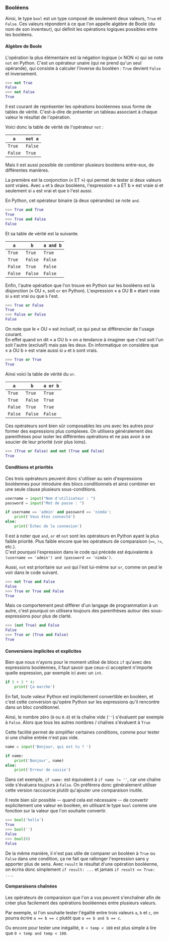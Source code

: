 ### Booléens

Ainsi, le type `bool` est un type composé de seulement deux valeurs, `True` et `False`.
Ces valeurs répondent à ce que l'on appelle algèbre de Boole (du nom de son inventeur), qui définit les opérations logiques possibles entre les booléens.

#### Algèbre de Boole

L'opération la plus élémentaire est la négation logique (« NON ») qui se note `not` en Python.
C'est un opérateur unaire (qui ne prend qu'un seul opérande), qui consiste à calculer l'inverse du booléen : `True` devient `False` et inversement.

```python
>>> not True
False
>>> not False
True
```

Il est courant de représenter les opérations booléennes sous forme de tables de vérité.
C'est-à-dire de présenter un tableau associant à chaque valeur le résultat de l'opération.

Voici donc la table de vérité de l'opérateur `not` :

  `a`   | `not a`
--------|--------
`True`  | `False`
`False` | `True`

Mais il est aussi possible de combiner plusieurs booléens entre-eux, de différentes manières.

La première est la conjonction (« ET ») qui permet de tester si deux valeurs sont vraies.
Avec `a` et `b` deux booléens, l'expression « a ET b » est vraie si et seulement si `a` est vrai et que `b` l'est aussi.

En Python, cet opérateur binaire (à deux opérandes) se note `and`.

```python
>>> True and True
True
>>> True and False
False
```

Et sa table de vérité est la suivante.

  `a`   |   `b`   | `a and b`
--------|---------|----------
`True`  | `True`  | `True`
`True`  | `False` | `False`
`False` | `True`  | `False`
`False` | `False` | `False`

Enfin, l'autre opération que l'on trouve en Python sur les booléens est la disjonction (« OU », soit `or` en Python).
L'expression « a OU B » étant vraie si `a` est vrai ou que `b` l'est.

```python
>>> True or False
True
>>> False or False
False
```

On note que le « OU » est inclusif, ce qui peut se différencier de l'usage courant.  
En effet quand on dit « a OU b » on a tendance à imaginer que c'est soit l'un soit l'autre (exclusif) mais pas les deux.
En informatique on considère que « a OU b » est vraie aussi si `a` et `b` sont vrais.

```python
>>> True or True
True
```

Ainsi voici la table de vérité du `or`.

  `a`   |   `b`   | `a or b`
--------|---------|----------
`True`  | `True`  | `True`
`True`  | `False` | `True`
`False` | `True`  | `True`
`False` | `False` | `False`

Ces opérateurs sont bien sûr composables les uns avec les autres pour former des expressions plus complexes.
On utilisera généralement des parenthèses pour isoler les différentes opérations et ne pas avoir à se soucier de leur priorité (voir plus loins).

```python
>>> (True or False) and not (True and False)
True
```

#### Conditions et priorités

Ces trois opérateurs peuvent donc s'utiliser au sein d'expressions booléennes pour introduire des blocs conditionnels et ainsi combiner en une seule clause plusieurs sous-conditions.

```python
username = input("Nom d'utilisateur : ")
password = input("Mot de passe : ")

if username == 'admin' and password == 'nimda':
    print('Vous êtes connecté')
else:
    print('Échec de la connexion')
```

Il est à noter que `and`, `or` et `not` sont les opérateurs en Python ayant la plus faible priorité.
Plus faible encore que les opérateurs de comparaison (`==`, `!=`, etc.).  
C'est pourquoi l'expression dans le code qui précède est équivalente à `(username == 'admin') and (password == 'nimda')`.

Aussi, `not` est prioritaire sur `and` qui l'est lui-même sur `or`, comme on peut le voir dans le code suivant.

```python
>>> not True and False
False
>>> True or True and False
True
```

Mais ce comportement peut différer d'un langage de programmation à un autre, c'est pourquoi on utilisera toujours des parenthèses autour des sous-expressions pour plus de clarté.

```python
>>> (not True) and False
False
>>> True or (True and False)
True
```

#### Conversions implicites et explicites

Bien que nous n'ayons pour le moment utilisé de blocs `if` qu'avec des expressions booléennes, il faut savoir que ceux-ci acceptent n'importe quelle expression, par exemple ici avec un `int`.

```python
if 5 + 3 * 4:
    print('Ça marche')
```

En fait, toute valeur Python est implicitement convertible en booléen, et c'est cette conversion qu'opère Python sur les expressions qu'il rencontre dans un bloc conditionnel.

Ainsi, le nombre zéro (`0` ou `0.0`) et la chaîne vide (`''`) s'évaluent par exemple à `False`.
Alors que tous les autres nombres / chaînes s'évaluent à `True`

Cette facilité permet de simplifier certaines conditions, comme pour tester si une chaîne entrée n'est pas vide.

```python
name = input('Bonjour, qui est tu ? ')

if name:
    print('Bonjour', name)
else:
    print('Erreur de saisie')
```

Dans cet exemple, `if name:` est équivalent à `if name != ''`, car une chaîne vide s'évaluera toujours à `False`.
On préférera donc généralement utiliser cette version raccourcie plutôt qu'ajouter une comparaison inutile.

Il reste bien sûr possible -- quand cela est nécessaire -- de convertir explicitement une valeur en booléen, en utilisant le type `bool` comme une fonction sur la valeur que l'on souhaite convertir.

```python
>>> bool('hello')
True
>>> bool('')
False
>>> bool(0)
False
```

De la même manière, il n'est pas utile de comparer un booléen à `True` ou `False` dans une condition, ça ne fait que rallonger l'expression sans y apporter plus de sens.
Avec `result` le résultat d'une opération booléenne, on écrira donc simplement `if result: ...` et jamais `if result == True: ...`.

#### Comparaisons chaînées

Les opérateurs de comparaison que l'on a vus peuvent s'enchaîner afin de créer plus facilement des opérations booléennes entre plusieurs valeurs.

Par exemple, si l'on souhaite tester l'égalité entre trois valeurs `a`, `b` et `c`, on pourra écrire `a == b == c` plutôt que `a == b and b == c`.

Ou encore pour tester une inégalité, `0 < temp < 100` est plus simple à lire que `0 < temp and temp < 100`.
